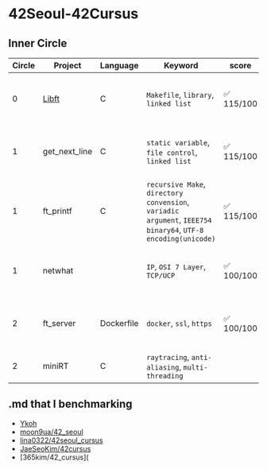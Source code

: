 # 42Seoul-42Cursus

## Inner Circle

| Circle | Project                                                      | Language   | Keyword                                                      | score     | Period                  |
| ------ | ------------------------------------------------------------ | ---------- | ------------------------------------------------------------ | --------- | ----------------------- |
| 0      | [Libft](https://github.com/papawolf90/42Seoul-42Cursus/tree/master/00_Libft) | C          | `Makefile`, `library`, `linked list`                         | ✅ 115/100 | 2020-09-28 ~ 2020-10-24 |
| 1      | get_next_line                                                | C          | `static variable`, `file control`, `linked list`             | ✅ 115/100 | 2020-10-24 ~ 2020-11-20 |
| 1      | ft_printf                                                    | C          | `recursive Make`, `directory convension`, `variadic argument`, `IEEE754 binary64`, `UTF-8 encoding(unicode)` | ✅ 115/100 | 2020-12-01 ~ 2021-02-16 |
| 1      | netwhat                                                      |            | `IP`, `OSI 7 Layer`, `TCP/UCP`                               | ✅ 100/100 | 2021-02-19 ~ 2021-02-26 |
| 2      | ft_server                                                    | Dockerfile | `docker`, `ssl`, `https`                                     | ✅ 100/100 | 2020-03-10 ~ 2021-03-22 |
| 2      | miniRT                                                       | C          | `raytracing`, `anti-aliasing`, `multi-threading`             |           | 2021-03-26 ~            |


## .md that I benchmarking

- [Ykoh](https://github.com/kohyounghwan/libft#Contents)
- [moon9ua/42_seoul](https://github.com/moon9ua/42_seoul)
- [lina0322/42seoul_cursus](https://github.com/lina0322/42seoul_cursus)
- [JaeSeoKim/42cursus](https://github.com/JaeSeoKim/42cursus)
- [365kim/42_cursus](
